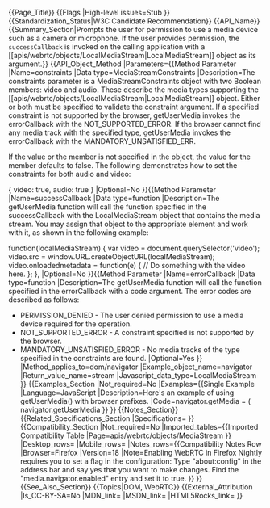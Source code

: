 {{Page_Title}}
{{Flags
|High-level issues=Stub
}}
{{Standardization_Status|W3C Candidate Recommendation}}
{{API_Name}}
{{Summary_Section|Prompts the user for permission to use a media device such as a camera or microphone. If the user provides permission, the <code>successCallback</code> is invoked on the calling application with a [[apis/webrtc/objects/LocalMediaStream|LocalMediaStream]] object as its argument.}}
{{API_Object_Method
|Parameters={{Method Parameter
|Name=constraints
|Data type=MediaStreamConstraints
|Description=The constraints parameter is a MediaStreamConstraints object with two Boolean members: video and audio. These describe the media types supporting the [[apis/webrtc/objects/LocalMediaStream|LocalMediaStream]] object. Either or both must be specified to validate the constraint argument. If a specified constraint is not supported by the browser, getUserMedia invokes the errorCallback with the NOT_SUPPORTED_ERROR. If the browser cannot find any media track with the specified type, getUserMedia invokes the errorCallback with the MANDATORY_UNSATISFIED_ERR.

If the value or the member is not specified in the object, the value for the member defaults to false. The following demonstrates how to set the constraints for both audio and video:

 { video: true, audio: true }
|Optional=No
}}{{Method Parameter
|Name=successCallback
|Data type=function
|Description=The getUserMedia function will call the function specified in the successCallback with the LocalMediaStream object that contains the media stream. You may assign that object to the appropriate element and work with it, as shown in the following example:

 function(localMediaStream) {
    var video = document.querySelector('video');
    video.src = window.URL.createObjectURL(localMediaStream);
    video.onloadedmetadata = function(e) {
       // Do something with the video here.
    };
 },
|Optional=No
}}{{Method Parameter
|Name=errorCallback
|Data type=function
|Description=The getUserMedia function will call the function specified in the errorCallback with a code argument. The error codes are described as follows:

* PERMISSION_DENIED - The user denied permission to use a media device required for the operation.
* NOT_SUPPORTED_ERROR - A constraint specified is not supported by the browser. 
* MANDATORY_UNSATISFIED_ERROR - No media tracks of the type specified in the constraints are found.
|Optional=Yes
}}
|Method_applies_to=dom/navigator
|Example_object_name=navigator
|Return_value_name=stream
|Javascript_data_type=LocalMediaStream
}}
{{Examples_Section
|Not_required=No
|Examples={{Single Example
|Language=JavaScript
|Description=Here's an example of using getUserMedia() with browser prefixes.
|Code=navigator.getMedia = ( navigator.getUserMedia
}}
}}
{{Notes_Section}}
{{Related_Specifications_Section
|Specifications=
}}
{{Compatibility_Section
|Not_required=No
|Imported_tables={{Imported Compatibility Table
|Page=apis/webrtc/objects/MediaStream
}}
|Desktop_rows=
|Mobile_rows=
|Notes_rows={{Compatibility Notes Row
|Browser=Firefox
|Version=18
|Note=Enabling WebRTC in Firefox Nightly requires you to set a flag in the configuration: Type "about:config" in the address bar and say yes that you want to make changes. Find the "media.navigator.enabled" entry and set it to true.
}}
}}
{{See_Also_Section}}
{{Topics|DOM, WebRTC}}
{{External_Attribution
|Is_CC-BY-SA=No
|MDN_link=
|MSDN_link=
|HTML5Rocks_link=
}}